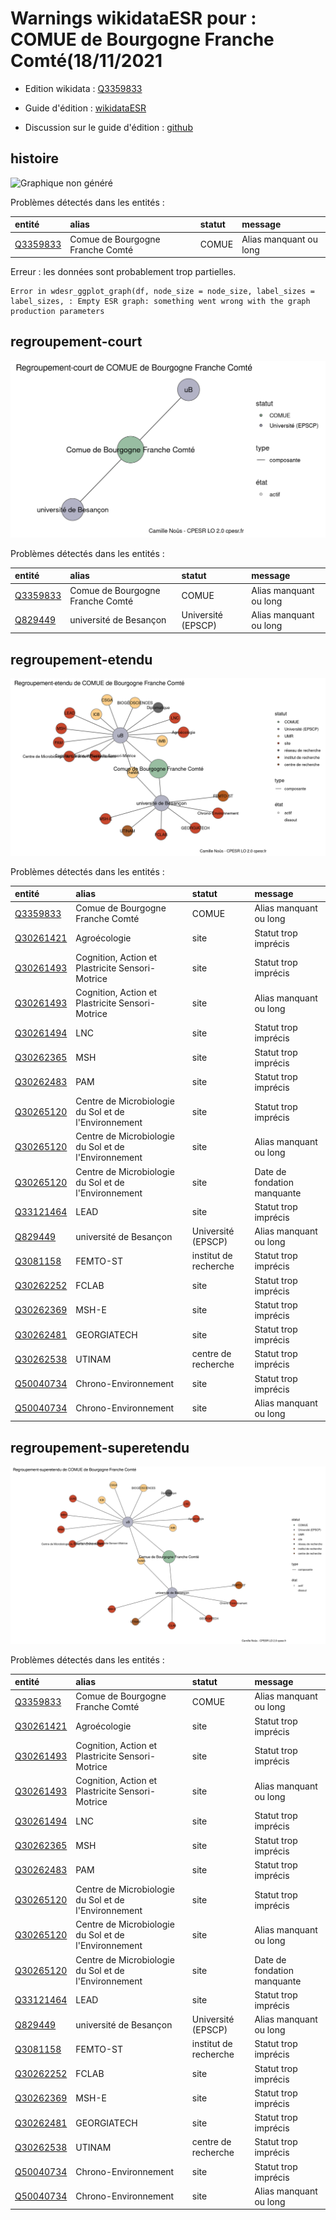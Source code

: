 Warnings wikidataESR pour : COMUE de Bourgogne Franche Comté(18/11/2021
================

- Edition wikidata : [Q3359833](https://www.wikidata.org/wiki/Q3359833)
- Guide d'édition : [wikidataESR](https://github.com/cpesr/wikidataESR/)

- Discussion sur le guide d'édition : [github](https://github.com/cpesr/wikidataESR/issues)



## histoire 

![Graphique non généré](Q3359833-histoire.png) 

Problèmes détectés dans les entités :

|entité                                             |alias                            |statut |message                |
|:--------------------------------------------------|:--------------------------------|:------|:----------------------|
|[Q3359833](https://www.wikidata.org/wiki/Q3359833) |Comue de Bourgogne Franche Comté |COMUE  |Alias manquant ou long |

 


Erreur : les données sont probablement trop partielles.
```
Error in wdesr_ggplot_graph(df, node_size = node_size, label_sizes = label_sizes, : Empty ESR graph: something went wrong with the graph production parameters

``` 



## regroupement-court 

![Graphique non généré](Q3359833-regroupement-court.png) 

Problèmes détectés dans les entités :

|entité                                             |alias                            |statut             |message                |
|:--------------------------------------------------|:--------------------------------|:------------------|:----------------------|
|[Q3359833](https://www.wikidata.org/wiki/Q3359833) |Comue de Bourgogne Franche Comté |COMUE              |Alias manquant ou long |
|[Q829449](https://www.wikidata.org/wiki/Q829449)   |université de Besançon           |Université (EPSCP) |Alias manquant ou long |

 



## regroupement-etendu 

![Graphique non généré](Q3359833-regroupement-etendu.png) 

Problèmes détectés dans les entités :

|entité                                               |alias                                                |statut                |message                     |
|:----------------------------------------------------|:----------------------------------------------------|:---------------------|:---------------------------|
|[Q3359833](https://www.wikidata.org/wiki/Q3359833)   |Comue de Bourgogne Franche Comté                     |COMUE                 |Alias manquant ou long      |
|[Q30261421](https://www.wikidata.org/wiki/Q30261421) |Agroécologie                                         |site                  |Statut trop imprécis        |
|[Q30261493](https://www.wikidata.org/wiki/Q30261493) |Cognition, Action et Plastricite Sensori-Motrice     |site                  |Statut trop imprécis        |
|[Q30261493](https://www.wikidata.org/wiki/Q30261493) |Cognition, Action et Plastricite Sensori-Motrice     |site                  |Alias manquant ou long      |
|[Q30261494](https://www.wikidata.org/wiki/Q30261494) |LNC                                                  |site                  |Statut trop imprécis        |
|[Q30262365](https://www.wikidata.org/wiki/Q30262365) |MSH                                                  |site                  |Statut trop imprécis        |
|[Q30262483](https://www.wikidata.org/wiki/Q30262483) |PAM                                                  |site                  |Statut trop imprécis        |
|[Q30265120](https://www.wikidata.org/wiki/Q30265120) |Centre de Microbiologie du Sol et de l'Environnement |site                  |Statut trop imprécis        |
|[Q30265120](https://www.wikidata.org/wiki/Q30265120) |Centre de Microbiologie du Sol et de l'Environnement |site                  |Alias manquant ou long      |
|[Q30265120](https://www.wikidata.org/wiki/Q30265120) |Centre de Microbiologie du Sol et de l'Environnement |site                  |Date de fondation manquante |
|[Q33121464](https://www.wikidata.org/wiki/Q33121464) |LEAD                                                 |site                  |Statut trop imprécis        |
|[Q829449](https://www.wikidata.org/wiki/Q829449)     |université de Besançon                               |Université (EPSCP)    |Alias manquant ou long      |
|[Q3081158](https://www.wikidata.org/wiki/Q3081158)   |FEMTO-ST                                             |institut de recherche |Statut trop imprécis        |
|[Q30262252](https://www.wikidata.org/wiki/Q30262252) |FCLAB                                                |site                  |Statut trop imprécis        |
|[Q30262369](https://www.wikidata.org/wiki/Q30262369) |MSH-E                                                |site                  |Statut trop imprécis        |
|[Q30262481](https://www.wikidata.org/wiki/Q30262481) |GEORGIATECH                                          |site                  |Statut trop imprécis        |
|[Q30262538](https://www.wikidata.org/wiki/Q30262538) |UTINAM                                               |centre de recherche   |Statut trop imprécis        |
|[Q50040734](https://www.wikidata.org/wiki/Q50040734) |Chrono-Environnement                                 |site                  |Statut trop imprécis        |
|[Q50040734](https://www.wikidata.org/wiki/Q50040734) |Chrono-Environnement                                 |site                  |Alias manquant ou long      |

 



## regroupement-superetendu 

![Graphique non généré](Q3359833-regroupement-superetendu.png) 

Problèmes détectés dans les entités :

|entité                                               |alias                                                |statut                |message                     |
|:----------------------------------------------------|:----------------------------------------------------|:---------------------|:---------------------------|
|[Q3359833](https://www.wikidata.org/wiki/Q3359833)   |Comue de Bourgogne Franche Comté                     |COMUE                 |Alias manquant ou long      |
|[Q30261421](https://www.wikidata.org/wiki/Q30261421) |Agroécologie                                         |site                  |Statut trop imprécis        |
|[Q30261493](https://www.wikidata.org/wiki/Q30261493) |Cognition, Action et Plastricite Sensori-Motrice     |site                  |Statut trop imprécis        |
|[Q30261493](https://www.wikidata.org/wiki/Q30261493) |Cognition, Action et Plastricite Sensori-Motrice     |site                  |Alias manquant ou long      |
|[Q30261494](https://www.wikidata.org/wiki/Q30261494) |LNC                                                  |site                  |Statut trop imprécis        |
|[Q30262365](https://www.wikidata.org/wiki/Q30262365) |MSH                                                  |site                  |Statut trop imprécis        |
|[Q30262483](https://www.wikidata.org/wiki/Q30262483) |PAM                                                  |site                  |Statut trop imprécis        |
|[Q30265120](https://www.wikidata.org/wiki/Q30265120) |Centre de Microbiologie du Sol et de l'Environnement |site                  |Statut trop imprécis        |
|[Q30265120](https://www.wikidata.org/wiki/Q30265120) |Centre de Microbiologie du Sol et de l'Environnement |site                  |Alias manquant ou long      |
|[Q30265120](https://www.wikidata.org/wiki/Q30265120) |Centre de Microbiologie du Sol et de l'Environnement |site                  |Date de fondation manquante |
|[Q33121464](https://www.wikidata.org/wiki/Q33121464) |LEAD                                                 |site                  |Statut trop imprécis        |
|[Q829449](https://www.wikidata.org/wiki/Q829449)     |université de Besançon                               |Université (EPSCP)    |Alias manquant ou long      |
|[Q3081158](https://www.wikidata.org/wiki/Q3081158)   |FEMTO-ST                                             |institut de recherche |Statut trop imprécis        |
|[Q30262252](https://www.wikidata.org/wiki/Q30262252) |FCLAB                                                |site                  |Statut trop imprécis        |
|[Q30262369](https://www.wikidata.org/wiki/Q30262369) |MSH-E                                                |site                  |Statut trop imprécis        |
|[Q30262481](https://www.wikidata.org/wiki/Q30262481) |GEORGIATECH                                          |site                  |Statut trop imprécis        |
|[Q30262538](https://www.wikidata.org/wiki/Q30262538) |UTINAM                                               |centre de recherche   |Statut trop imprécis        |
|[Q50040734](https://www.wikidata.org/wiki/Q50040734) |Chrono-Environnement                                 |site                  |Statut trop imprécis        |
|[Q50040734](https://www.wikidata.org/wiki/Q50040734) |Chrono-Environnement                                 |site                  |Alias manquant ou long      |

 

